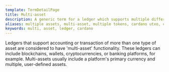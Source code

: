 ```yaml
---
template: TermDetailPage
title: Multi-asset
description: A generic term for a ledger which supports multiple different asset types natively.
aliases: multiple assets, multi-asset, multiple tokens, cardano utxo, cardano eutxo, cardano blockchain, cardano ledger
keywords: multi, asset, ledger, cardano
---
```


Ledgers that support accounting or transaction of more than one type of asset are considered to have \'multi-asset\' functionality. These ledgers can include blockchains, wallets, cryptocurrencies, or banking platforms, for example. Multi-assets usually include a platform\'s primary currency and multiple, user-defined assets.
